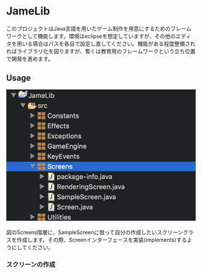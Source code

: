 # JameLib
このプロジェクトはJava言語を用いたゲーム制作を用意にするためのフレームワークとして機能します。環境はeclipseを想定していますが、その他のエディタを用いる場合はパスを各自で設定し直してください。機能がある程度整備されればライブラリ化を図りますが、暫くは教育用のフレームワークという立ち位置で開発を進めます。

## Usage
![hie image](images/md/hie.png)  
<br>図のScreens階層に、SampleScreenに倣って自分の作成したいスクリーンクラスを作成します。その際、Screenインターフェースを実装(implements)するようにしてください。  

### スクリーンの作成
    
